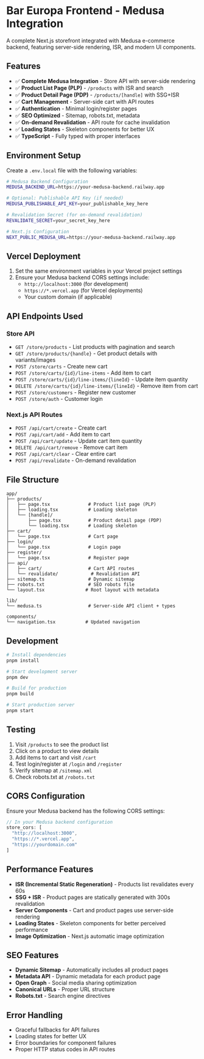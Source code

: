 # Bar Europa Frontend - Medusa Integration

A complete Next.js storefront integrated with Medusa e-commerce backend, featuring server-side rendering, ISR, and modern UI components.

## Features

- ✅ **Complete Medusa Integration** - Store API with server-side rendering
- ✅ **Product List Page (PLP)** - `/products` with ISR and search
- ✅ **Product Detail Page (PDP)** - `/products/[handle]` with SSG+ISR
- ✅ **Cart Management** - Server-side cart with API routes
- ✅ **Authentication** - Minimal login/register pages
- ✅ **SEO Optimized** - Sitemap, robots.txt, metadata
- ✅ **On-demand Revalidation** - API route for cache invalidation
- ✅ **Loading States** - Skeleton components for better UX
- ✅ **TypeScript** - Fully typed with proper interfaces

## Environment Setup

Create a `.env.local` file with the following variables:

```bash
# Medusa Backend Configuration
MEDUSA_BACKEND_URL=https://your-medusa-backend.railway.app

# Optional: Publishable API Key (if needed)
MEDUSA_PUBLISHABLE_API_KEY=your_publishable_key_here

# Revalidation Secret (for on-demand revalidation)
REVALIDATE_SECRET=your_secret_key_here

# Next.js Configuration
NEXT_PUBLIC_MEDUSA_URL=https://your-medusa-backend.railway.app
```

## Vercel Deployment

1. Set the same environment variables in your Vercel project settings
2. Ensure your Medusa backend CORS settings include:
   - `http://localhost:3000` (for development)
   - `https://*.vercel.app` (for Vercel deployments)
   - Your custom domain (if applicable)

## API Endpoints Used

### Store API
- `GET /store/products` - List products with pagination and search
- `GET /store/products/{handle}` - Get product details with variants/images
- `POST /store/carts` - Create new cart
- `POST /store/carts/{id}/line-items` - Add item to cart
- `POST /store/carts/{id}/line-items/{lineId}` - Update item quantity
- `DELETE /store/carts/{id}/line-items/{lineId}` - Remove item from cart
- `POST /store/customers` - Register new customer
- `POST /store/auth` - Customer login

### Next.js API Routes
- `POST /api/cart/create` - Create cart
- `POST /api/cart/add` - Add item to cart
- `POST /api/cart/update` - Update cart item quantity
- `DELETE /api/cart/remove` - Remove cart item
- `POST /api/cart/clear` - Clear entire cart
- `POST /api/revalidate` - On-demand revalidation

## File Structure

```
app/
├── products/
│   ├── page.tsx              # Product list page (PLP)
│   ├── loading.tsx           # Loading skeleton
│   └── [handle]/
│       ├── page.tsx          # Product detail page (PDP)
│       └── loading.tsx       # Loading skeleton
├── cart/
│   └── page.tsx              # Cart page
├── login/
│   └── page.tsx              # Login page
├── register/
│   └── page.tsx              # Register page
├── api/
│   ├── cart/                 # Cart API routes
│   └── revalidate/            # Revalidation API
├── sitemap.ts                # Dynamic sitemap
├── robots.txt                # SEO robots file
└── layout.tsx               # Root layout with metadata

lib/
└── medusa.ts                 # Server-side API client + types

components/
└── navigation.tsx           # Updated navigation
```

## Development

```bash
# Install dependencies
pnpm install

# Start development server
pnpm dev

# Build for production
pnpm build

# Start production server
pnpm start
```

## Testing

1. Visit `/products` to see the product list
2. Click on a product to view details
3. Add items to cart and visit `/cart`
4. Test login/register at `/login` and `/register`
5. Verify sitemap at `/sitemap.xml`
6. Check robots.txt at `/robots.txt`

## CORS Configuration

Ensure your Medusa backend has the following CORS settings:

```javascript
// In your Medusa backend configuration
store_cors: [
  "http://localhost:3000",
  "https://*.vercel.app",
  "https://yourdomain.com"
]
```

## Performance Features

- **ISR (Incremental Static Regeneration)** - Products list revalidates every 60s
- **SSG + ISR** - Product pages are statically generated with 300s revalidation
- **Server Components** - Cart and product pages use server-side rendering
- **Loading States** - Skeleton components for better perceived performance
- **Image Optimization** - Next.js automatic image optimization

## SEO Features

- **Dynamic Sitemap** - Automatically includes all product pages
- **Metadata API** - Dynamic metadata for each product page
- **Open Graph** - Social media sharing optimization
- **Canonical URLs** - Proper URL structure
- **Robots.txt** - Search engine directives

## Error Handling

- Graceful fallbacks for API failures
- Loading states for better UX
- Error boundaries for component failures
- Proper HTTP status codes in API routes


